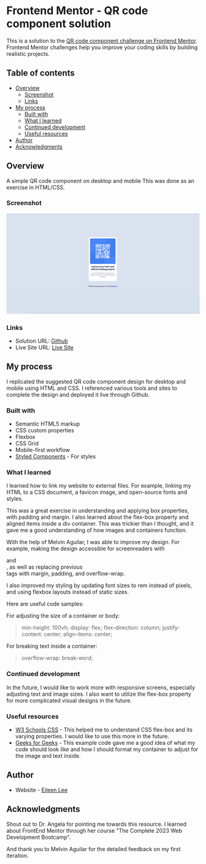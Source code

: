 # Frontend Mentor - QR code component solution

This is a solution to the [QR code component challenge on Frontend Mentor](https://www.frontendmentor.io/challenges/qr-code-component-iux_sIO_H). Frontend Mentor challenges help you improve your coding skills by building realistic projects. 

## Table of contents

- [Overview](#overview)
  - [Screenshot](#screenshot)
  - [Links](#links)
- [My process](#my-process)
  - [Built with](#built-with)
  - [What I learned](#what-i-learned)
  - [Continued development](#continued-development)
  - [Useful resources](#useful-resources)
- [Author](#author)
- [Acknowledgments](#acknowledgments)

## Overview

A simple QR code component on desktop and mobile
This was done as an exercise in HTML/CSS.

### Screenshot

![](./screenshot.png)

### Links

- Solution URL: [Github](https://github.com/bagelsbagel/QRcode)
- Live Site URL: [Live Site](https://bagelsbagel.github.io/QRcode/)

## My process

I replicated the suggested QR code component design for desktop and mobile using HTML and CSS. I referenced various tools and sites to complete the design and deployed it live through Github.

### Built with

- Semantic HTML5 markup
- CSS custom properties
- Flexbox
- CSS Grid
- Mobile-first workflow
- [Styled Components](https://styled-components.com/) - For styles

### What I learned

I learned how to link my website to external files. For example, linking my HTML to a CSS document, a favicon image, and open-source fonts and styles.

This was a great exercise in understanding and applying box properties, with padding and margin. I also learned about the flex-box property and aligned items inside a div container. This was trickier than I thought, and it gave me a good understanding of how images and containers function.

With the help of Melvin Aguilar, I was able to improve my design. For example, making the design accessible for screenreaders with <main> and <footer>, as well as replacing previous <br> tags with margin, padding, and overflow-wrap.

I also improved my styling by updating font sizes to rem instead of pixels, and using flexbox layouts instead of static sizes. 

Here are useful code samples:

For adjusting the size of a container or body:

>  min-height: 100vh;
>  display: flex;
>  flex-direction: column;
>  justify-content: center;
>  align-items: center;

For breaking text inside a container:

> overflow-wrap: break-word;

### Continued development

In the future, I would like to work more with responsive screens, especially adjusting text and image sizes. I also want to utilize the flex-box property for more complicated visual designs in the future.

### Useful resources

- [W3 Schools CSS](https://www.w3schools.com/css/css3_flexbox.asp) - This helped me to understand CSS flex-box and its varying properties. I would like to use this more in the future.
- [Geeks for Geeks](https://www.geeksforgeeks.org/how-to-set-div-width-to-fit-content-using-css/) - This example code gave me a good idea of what my code should look like and how I should format my container to adjust for the image and text inside.

## Author

- Website - [Eileen Lee](https://eileenlee.me/)

## Acknowledgments

Shout out to Dr. Angela for pointing me towards this resource. I learned about FrontEnd Mentor through her course "The Complete 2023 Web Development Bootcamp".

And thank you to Melvin Aguilar for the detailed feedback on my first iteration.
